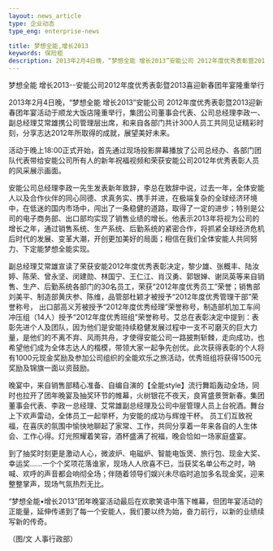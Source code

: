 ```yaml
---
layout: news_article
type: 企业动态
type_eng: enterprise-news

title: 梦想全能,增长2013
keywords: 保险柜
description: 2013年2月4日晚，“梦想全能 增长2013”安能公司 2012年度优秀表彰暨2013迎新春团年宴活动于顺龙大饭店隆重举行。
---
```

梦想全能 增长2013--安能公司2012年度优秀表彰暨2013喜迎新春团年宴隆重举行

2013年2月4日晚，“梦想全能 增长2013”安能公司 2012年度优秀表彰暨2013迎新春团年宴活动于顺龙大饭店隆重举行，集团公司董事会代表、公司总经理李政一、副总经理艾常雄携公司管理层出席，和来自各部门共计300人员工共同见证精彩时刻，分享志达2012年所取得的成就，展望美好未来。

活动于晚上18:00正式开始，首先通过现场投影屏幕播放了公司总经办、各部门团队代表带给安能公司所有人的新年祝福视频和荣获安能公司2012年优秀表彰人员的风采展示画面。

安能公司总经理李政一先生发表新年致辞，李总在致辞中说，过去一年，全体安能人以及合作伙伴的同心同德、求真务实、携手并进，在极端复杂的全球经济环境中，在低迷的国内市场中，闯出了一条稳健的道路，取得了一定的进步；特别是公司的电子商务部、出口部均实现了销售业绩的增长。他表示2013年将视为公司的增长之年，通过销售系统、生产系统、后勤系统的紧密合作，将抓紧全球经济危机后时代的发展、变革大潮，开创更加美好的局面；相信在我们全体安能人共同努力、下定能梦想全能实现。

副总经理艾常雄宣读了荣获安能2012年度优秀表彰决定，黎少雄、张概丰、陆汝婷、陈荣、曾永坚、闵建勋、林国宁、王仁江、肖汉勇、郭银婵、谢凤英等来自销售、生产、后勤系统各部门的30名员工，荣获“2012年度优秀员工”荣誉；销售部刘美平、制造部黄庆参、陈维，品管部杜颖才被授予“2012年度优秀管理干部”荣誉称号， 出口部高义芳被授予“2012年度优秀经理”荣誉称号，制造部机加工车间冲压组（14人）授予“2012年度优秀班组”荣誉称号。艾总在表彰决定中提到：表彰先进个人及团队，因为他们是安能持续稳健发展过程中一支不可磨灭的巨大力量，是他们的不离不弃、风雨共舟，才使得安能公司一路披荆斩棘，走向成功，也希望他们成为全体志达人的楷模，带领大家一起争先创优。此次获得表彰的个人将有1000元现金奖励及参加公司组织的全能欢乐之旅活动，优秀班组将获得1500元奖励及锦旗一面以资鼓励。

晚宴中，来自销售部精心准备、自编自演的【全能style】流行舞蹈轰动全场，同时也拉开了团年晚宴及抽奖环节的帷幕，火树银花不夜天，良宵盛景贺新春。集团董事会代表、李政一总经理、艾常雄副总经理及公司中层管理人员上台祝酒。舞台上下欢声雷动，全体员工一起举杯，为安能的成功与辉煌干杯。 员工们互致祝福，在喜庆的氛围中愉快地聊起了家常、工作，共同分享着一年来各自的人生体会、工作心得。灯光照耀着笑容，酒杯盛满了祝福，晚会恰如一场家庭盛宴。

到了抽奖时刻更是激动人心，微波炉、电磁炉、智能电饭煲、旅行包、现金大奖、幸运奖......一个个奖项花落谁家，现场人人欣喜不已，当获奖名单公布之时，呐喊、欢呼的声音都会响彻全场；伴随着领导们娱兴未尽临时追加多名现金奖，迎来整整掌声，现场气氛热烈无比。

“梦想全能•增长2013”团年晚宴活动最后在欢歌笑语中落下帷幕，但团年宴活动的正能量，延伸传递到了每一个安能人，我们要以终为始，奋力前行，以新的业绩续写新的传奇。

（图/文 人事行政部）
